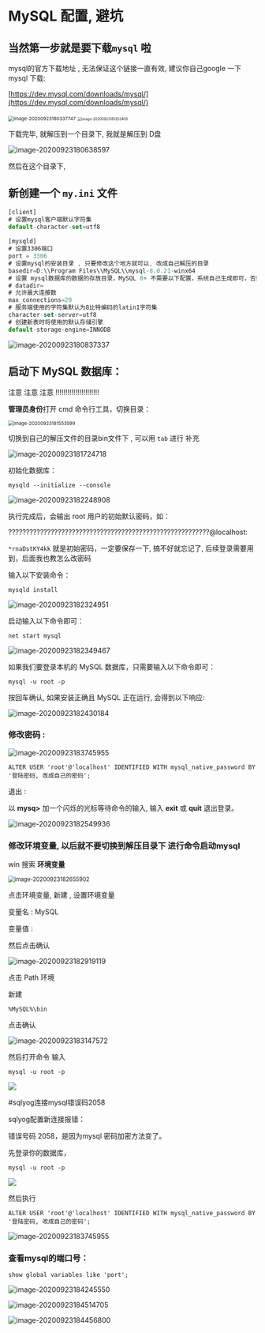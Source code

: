 

# MySQL 配置, 避坑



## 当然第一步就是要下载`mysql` 啦



mysql的官方下载地址 , 无法保证这个链接一直有效, 建议你自己google 一下 mysql 下载: 

[https://dev.mysql.com/downloads/mysql/](https://dev.mysql.com/downloads/mysql/)

<img src="https://gitee.com/cpu_code/picture_bed/raw/master//20200923180504.png" alt="image-20200923180337747" style="zoom: 67%;" />



<img src="https://gitee.com/cpu_code/picture_bed/raw/master//20200923181253.png" alt="image-20200923181253405" style="zoom:50%;" />





下载完毕, 就解压到一个目录下, 我就是解压到 D盘



![image-20200923180638597](https://gitee.com/cpu_code/picture_bed/raw/master//20200923180638.png)





然后在这个目录下, 



## 新创建一个 `my.ini` 文件



```javascript
[client]
# 设置mysql客户端默认字符集
default-character-set=utf8
 
[mysqld]
# 设置3306端口
port = 3306
# 设置mysql的安装目录 , 只要修改这个地方就可以, 改成自己解压的目录
basedir=D:\\Program Files\\MySQL\\mysql-8.0.21-winx64
# 设置 mysql数据库的数据的存放目录，MySQL 8+ 不需要以下配置，系统自己生成即可，否则有可能报错
# datadir=
# 允许最大连接数
max_connections=20
# 服务端使用的字符集默认为8比特编码的latin1字符集
character-set-server=utf8
# 创建新表时将使用的默认存储引擎
default-storage-engine=INNODB
```



![image-20200923180837337](https://gitee.com/cpu_code/picture_bed/raw/master//20200923180837.png)





## 启动下 MySQL 数据库：





注意 注意 注意 !!!!!!!!!!!!!!!!!!!!!!

**管理员身份**打开 cmd 命令行工具，切换目录：



<img src="https://gitee.com/cpu_code/picture_bed/raw/master//20200923181553.png" alt="image-20200923181553599" style="zoom:67%;" />



切换到自己的解压文件的目录bin文件下 , 可以用 `tab`  进行 补充



![image-20200923181724718](https://gitee.com/cpu_code/picture_bed/raw/master//20200923181724.png)



初始化数据库：

```mysql
mysqld --initialize --console
```



![image-20200923182248908](https://gitee.com/cpu_code/picture_bed/raw/master//20200923182248.png)



执行完成后，会输出 root 用户的初始默认密码，如：



?????????????????????????????????????????????????????????@localhost: 



`*rnaDstKY4kk` 就是初始密码，一定要保存一下, 搞不好就忘记了, 后续登录需要用到，后面我也教怎么改密码



输入以下安装命令：

```
mysqld install
```



![image-20200923182324951](https://gitee.com/cpu_code/picture_bed/raw/master//20200923182325.png)



启动输入以下命令即可：

```
net start mysql
```



![image-20200923182349467](https://gitee.com/cpu_code/picture_bed/raw/master//20200923182349.png)



如果我们要登录本机的 MySQL 数据库，只需要输入以下命令即可：



```mysql
mysql -u root -p
```

按回车确认, 如果安装正确且 MySQL 正在运行, 会得到以下响应:





![image-20200923182430184](https://gitee.com/cpu_code/picture_bed/raw/master//20200923182430.png)





### 修改密码 :



![image-20200923183745955](https://gitee.com/cpu_code/picture_bed/raw/master//20200923183746.png)

```mysql
ALTER USER 'root'@'localhost' IDENTIFIED WITH mysql_native_password BY '登陆密码, 改成自己的密码';
```



退出 :



以 **mysq>** 加一个闪烁的光标等待命令的输入, 输入 **exit** 或 **quit** 退出登录。



![image-20200923182549936](https://gitee.com/cpu_code/picture_bed/raw/master//20200923182550.png)







### 修改环境变量,  以后就不要切换到解压目录下 进行命令启动mysql



win 搜索  **环境变量**



<img src="https://gitee.com/cpu_code/picture_bed/raw/master//20200923182656.png" alt="image-20200923182655902" style="zoom: 80%;" />



点击环境变量,  新建  , 设置环境变量 

变量名 : MySQL



变量值 : 

然后点击确认

![image-20200923182919119](https://gitee.com/cpu_code/picture_bed/raw/master//20200923182919.png)



点击 Path 环境

新建

```my
%MySQL%\bin
```

点击确认



![image-20200923183147572](https://gitee.com/cpu_code/picture_bed/raw/master//20200923183147.png)





然后打开命令 输入

```my
mysql -u root -p
```



<img src="https://gitee.com/cpu_code/picture_bed/raw/master//20200923183424.png"/>





#sqlyog连接mysql错误码2058



 sqlyog配置新连接报错：

错误号码 2058，是因为mysql 密码加密方法变了。



先登录你的数据库，



```my
mysql -u root -p
```



<img src="https://gitee.com/cpu_code/picture_bed/raw/master//20200923183424.png"/>



然后执行 





```mysql
ALTER USER 'root'@'localhost' IDENTIFIED WITH mysql_native_password BY '登陆密码, 改成自己的密码';
```



![image-20200923183745955](https://gitee.com/cpu_code/picture_bed/raw/master//20200923183746.png)





### 查看mysql的端口号：



```mysql
show global variables like 'port';
```



![image-20200923184245550](https://gitee.com/cpu_code/picture_bed/raw/master//20200923184245.png)



![image-20200923184514705](https://gitee.com/cpu_code/picture_bed/raw/master//20200923184514.png)





![image-20200923184456800](https://gitee.com/cpu_code/picture_bed/raw/master//20200923184456.png)